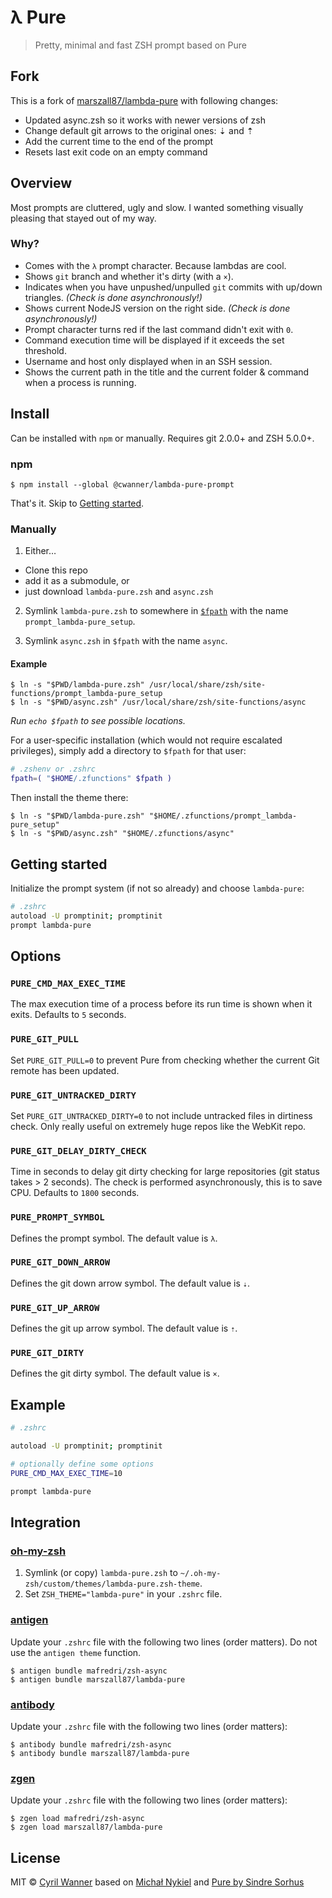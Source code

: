 # λ Pure

> Pretty, minimal and fast ZSH prompt based on Pure

## Fork
This is a fork of [marszall87/lambda-pure](https://github.com/marszall87/lambda-pure) with following changes:
* Updated async.zsh so it works with newer versions of zsh
* Change default git arrows to the original ones: ⇣ and ⇡
* Add the current time to the end of the prompt
* Resets last exit code on an empty command

## Overview

Most prompts are cluttered, ugly and slow. I wanted something visually pleasing that stayed out of my way.

### Why?

- Comes with the `λ` prompt character. Because lambdas are cool.
- Shows `git` branch and whether it's dirty (with a `×`).
- Indicates when you have unpushed/unpulled `git` commits with up/down triangles. *(Check is done asynchronously!)*
- Shows current NodeJS version on the right side. *(Check is done asynchronously!)*
- Prompt character turns red if the last command didn't exit with `0`.
- Command execution time will be displayed if it exceeds the set threshold.
- Username and host only displayed when in an SSH session.
- Shows the current path in the title and the current folder & command when a process is running.

## Install

Can be installed with `npm` or manually. Requires git 2.0.0+ and ZSH 5.0.0+.

### npm

```console
$ npm install --global @cwanner/lambda-pure-prompt
```

That's it. Skip to [Getting started](#getting-started).

### Manually

1. Either…
  - Clone this repo
  - add it as a submodule, or
  - just download `lambda-pure.zsh` and `async.zsh`

2. Symlink `lambda-pure.zsh` to somewhere in [`$fpath`](http://www.refining-linux.org/archives/46/ZSH-Gem-12-Autoloading-functions/) with the name `prompt_lambda-pure_setup`.

3. Symlink `async.zsh` in `$fpath` with the name `async`.

#### Example

```console
$ ln -s "$PWD/lambda-pure.zsh" /usr/local/share/zsh/site-functions/prompt_lambda-pure_setup
$ ln -s "$PWD/async.zsh" /usr/local/share/zsh/site-functions/async
```
*Run `echo $fpath` to see possible locations.*

For a user-specific installation (which would not require escalated privileges), simply add a directory to `$fpath` for that user:

```sh
# .zshenv or .zshrc
fpath=( "$HOME/.zfunctions" $fpath )
```

Then install the theme there:

```console
$ ln -s "$PWD/lambda-pure.zsh" "$HOME/.zfunctions/prompt_lambda-pure_setup"
$ ln -s "$PWD/async.zsh" "$HOME/.zfunctions/async"
```


## Getting started

Initialize the prompt system (if not so already) and choose `lambda-pure`:

```sh
# .zshrc
autoload -U promptinit; promptinit
prompt lambda-pure
```


## Options

### `PURE_CMD_MAX_EXEC_TIME`

The max execution time of a process before its run time is shown when it exits. Defaults to `5` seconds.

### `PURE_GIT_PULL`

Set `PURE_GIT_PULL=0` to prevent Pure from checking whether the current Git remote has been updated.

### `PURE_GIT_UNTRACKED_DIRTY`

Set `PURE_GIT_UNTRACKED_DIRTY=0` to not include untracked files in dirtiness check. Only really useful on extremely huge repos like the WebKit repo.

### `PURE_GIT_DELAY_DIRTY_CHECK`

Time in seconds to delay git dirty checking for large repositories (git status takes > 2 seconds). The check is performed asynchronously, this is to save CPU. Defaults to `1800` seconds.

### `PURE_PROMPT_SYMBOL`

Defines the prompt symbol. The default value is `λ`.

### `PURE_GIT_DOWN_ARROW`

Defines the git down arrow symbol. The default value is `⇣`.

### `PURE_GIT_UP_ARROW`

Defines the git up arrow symbol. The default value is `⇡`.

### `PURE_GIT_DIRTY`

Defines the git dirty symbol. The default value is `×`.

## Example

```sh
# .zshrc

autoload -U promptinit; promptinit

# optionally define some options
PURE_CMD_MAX_EXEC_TIME=10

prompt lambda-pure
```

## Integration

### [oh-my-zsh](https://github.com/robbyrussell/oh-my-zsh)

1. Symlink (or copy) `lambda-pure.zsh` to `~/.oh-my-zsh/custom/themes/lambda-pure.zsh-theme`.
2. Set `ZSH_THEME="lambda-pure"` in your `.zshrc` file.

### [antigen](https://github.com/zsh-users/antigen)

Update your `.zshrc` file with the following two lines (order matters). Do not use the `antigen theme` function.

```console
$ antigen bundle mafredri/zsh-async
$ antigen bundle marszall87/lambda-pure
```

### [antibody](https://github.com/getantibody/antibody)

Update your `.zshrc` file with the following two lines (order matters):

```console
$ antibody bundle mafredri/zsh-async
$ antibody bundle marszall87/lambda-pure
```

### [zgen](https://github.com/tarjoilija/zgen)

Update your `.zshrc` file with the following two lines (order matters):

```console
$ zgen load mafredri/zsh-async
$ zgen load marszall87/lambda-pure
```

## License

MIT © [Cyril Wanner](https://github.com/cyrilwanner)
based on [Michał Nykiel](https://github.com/marszall87) and [Pure by Sindre Sorhus](https://github.com/sindresorhus/pure)
